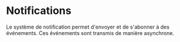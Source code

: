 # Notifications

Le système de notification permet d'envoyer et de s'abonner à des événements.
Ces événements sont transmis de manière asynchrone.

